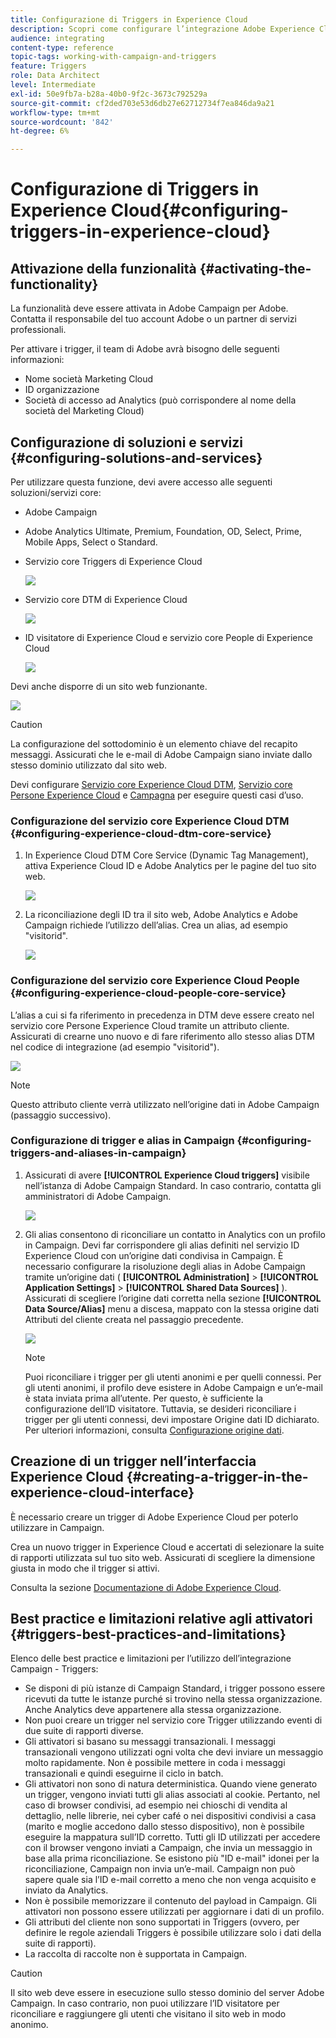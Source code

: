 ```yaml
---
title: Configurazione di Triggers in Experience Cloud
description: Scopri come configurare l’integrazione Adobe Experience Cloud Triggers per iniziare a inviare consegne personalizzate ai clienti in base ai loro comportamenti precedenti.
audience: integrating
content-type: reference
topic-tags: working-with-campaign-and-triggers
feature: Triggers
role: Data Architect
level: Intermediate
exl-id: 50e9fb7a-b28a-40b0-9f2c-3673c792529a
source-git-commit: cf2ded703e53d6db27e62712734f7ea846da9a21
workflow-type: tm+mt
source-wordcount: '842'
ht-degree: 6%

---
```


# Configurazione di Triggers in Experience Cloud{#configuring-triggers-in-experience-cloud}

## Attivazione della funzionalità {#activating-the-functionality}

La funzionalità deve essere attivata in Adobe Campaign per Adobe. Contatta il responsabile del tuo account Adobe o un partner di servizi professionali.

Per attivare i trigger, il team di Adobe avrà bisogno delle seguenti informazioni:

* Nome società Marketing Cloud
* ID organizzazione 
* Società di accesso ad Analytics (può corrispondere al nome della società del Marketing Cloud)

## Configurazione di soluzioni e servizi {#configuring-solutions-and-services}

Per utilizzare questa funzione, devi avere accesso alle seguenti soluzioni/servizi core:

* Adobe Campaign
* Adobe Analytics Ultimate, Premium, Foundation, OD, Select, Prime, Mobile Apps, Select o Standard.
* Servizio core Triggers di Experience Cloud

  ![](assets/trigger_uc_prereq_1.png)

* Servizio core DTM di Experience Cloud

  ![](assets/trigger_uc_prereq_2.png)

* ID visitatore di Experience Cloud e servizio core People di Experience Cloud

  ![](assets/trigger_uc_prereq_3.png)

Devi anche disporre di un sito web funzionante.

![](assets/trigger_uc_prereq_4.png)

>[!CAUTION]
>
>La configurazione del sottodominio è un elemento chiave del recapito messaggi. Assicurati che le e-mail di Adobe Campaign siano inviate dallo stesso dominio utilizzato dal sito web.

Devi configurare [Servizio core Experience Cloud DTM](#configuring-experience-cloud-dtm-core-service), [Servizio core Persone Experience Cloud](#configuring-experience-cloud-people-core-service) e [Campagna](#configuring-triggers-and-aliases-in-campaign) per eseguire questi casi d’uso.

### Configurazione del servizio core Experience Cloud DTM {#configuring-experience-cloud-dtm-core-service}

1. In Experience Cloud DTM Core Service (Dynamic Tag Management), attiva Experience Cloud ID e Adobe Analytics per le pagine del tuo sito web.

   ![](assets/trigger_uc_conf_1.png)

1. La riconciliazione degli ID tra il sito web, Adobe Analytics e Adobe Campaign richiede l’utilizzo dell’alias. Crea un alias, ad esempio &quot;visitorid&quot;.

   ![](assets/trigger_uc_conf_2.png)

### Configurazione del servizio core Experience Cloud People {#configuring-experience-cloud-people-core-service}

L’alias a cui si fa riferimento in precedenza in DTM deve essere creato nel servizio core Persone Experience Cloud tramite un attributo cliente. Assicurati di crearne uno nuovo e di fare riferimento allo stesso alias DTM nel codice di integrazione (ad esempio &quot;visitorid&quot;).

![](assets/trigger_uc_conf_3.png)

>[!NOTE]
>
>Questo attributo cliente verrà utilizzato nell’origine dati in Adobe Campaign (passaggio successivo).

### Configurazione di trigger e alias in Campaign {#configuring-triggers-and-aliases-in-campaign}

1. Assicurati di avere **[!UICONTROL Experience Cloud triggers]** visibile nell’istanza di Adobe Campaign Standard. In caso contrario, contatta gli amministratori di Adobe Campaign.

   ![](assets/remarketing_1.png)

1. Gli alias consentono di riconciliare un contatto in Analytics con un profilo in Campaign. Devi far corrispondere gli alias definiti nel servizio ID Experience Cloud con un’origine dati condivisa in Campaign. È necessario configurare la risoluzione degli alias in Adobe Campaign tramite un’origine dati ( **[!UICONTROL Administration]** > **[!UICONTROL Application Settings]** > **[!UICONTROL Shared Data Sources]** ). Assicurati di scegliere l’origine dati corretta nella sezione **[!UICONTROL Data Source/Alias]** menu a discesa, mappato con la stessa origine dati Attributi del cliente creata nel passaggio precedente.

   ![](assets/trigger_uc_conf_5.png)

   >[!NOTE]
   >
   >Puoi riconciliare i trigger per gli utenti anonimi e per quelli connessi. Per gli utenti anonimi, il profilo deve esistere in Adobe Campaign e un’e-mail è stata inviata prima all’utente. Per questo, è sufficiente la configurazione dell’ID visitatore. Tuttavia, se desideri riconciliare i trigger per gli utenti connessi, devi impostare Origine dati ID dichiarato. Per ulteriori informazioni, consulta [Configurazione origine dati](../../integrating/using/integration-with-audience-manager-or-people-core-service.md#step-2--configure-the-data-sources).

## Creazione di un trigger nell’interfaccia Experience Cloud {#creating-a-trigger-in-the-experience-cloud-interface}

È necessario creare un trigger di Adobe Experience Cloud per poterlo utilizzare in Campaign.

Crea un nuovo trigger in Experience Cloud e accertati di selezionare la suite di rapporti utilizzata sul tuo sito web. Assicurati di scegliere la dimensione giusta in modo che il trigger si attivi.

Consulta la sezione [Documentazione di Adobe Experience Cloud](https://experienceleague.adobe.com/docs/experience-cloud/triggers/create.html).

## Best practice e limitazioni relative agli attivatori {#triggers-best-practices-and-limitations}

Elenco delle best practice e limitazioni per l’utilizzo dell’integrazione Campaign - Triggers:

* Se disponi di più istanze di Campaign Standard, i trigger possono essere ricevuti da tutte le istanze purché si trovino nella stessa organizzazione. Anche Analytics deve appartenere alla stessa organizzazione.
* Non puoi creare un trigger nel servizio core Trigger utilizzando eventi di due suite di rapporti diverse.
* Gli attivatori si basano su messaggi transazionali. I messaggi transazionali vengono utilizzati ogni volta che devi inviare un messaggio molto rapidamente. Non è possibile mettere in coda i messaggi transazionali e quindi eseguirne il ciclo in batch.
* Gli attivatori non sono di natura deterministica. Quando viene generato un trigger, vengono inviati tutti gli alias associati al cookie. Pertanto, nel caso di browser condivisi, ad esempio nei chioschi di vendita al dettaglio, nelle librerie, nei cyber café o nei dispositivi condivisi a casa (marito e moglie accedono dallo stesso dispositivo), non è possibile eseguire la mappatura sull’ID corretto. Tutti gli ID utilizzati per accedere con il browser vengono inviati a Campaign, che invia un messaggio in base alla prima riconciliazione. Se esistono più &quot;ID e-mail&quot; idonei per la riconciliazione, Campaign non invia un’e-mail. Campaign non può sapere quale sia l’ID e-mail corretto a meno che non venga acquisito e inviato da Analytics.
* Non è possibile memorizzare il contenuto del payload in Campaign. Gli attivatori non possono essere utilizzati per aggiornare i dati di un profilo.
* Gli attributi del cliente non sono supportati in Triggers (ovvero, per definire le regole aziendali Triggers è possibile utilizzare solo i dati della suite di rapporti).
* La raccolta di raccolte non è supportata in Campaign.

>[!CAUTION]
>
>Il sito web deve essere in esecuzione sullo stesso dominio del server Adobe Campaign. In caso contrario, non puoi utilizzare l’ID visitatore per riconciliare e raggiungere gli utenti che visitano il sito web in modo anonimo.
